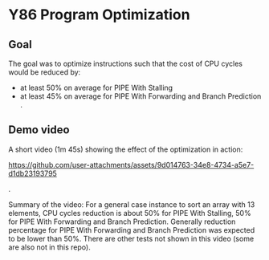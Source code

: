 # Y86 Program Optimization

## Goal
The goal was to optimize instructions such that the cost of CPU cycles would be reduced by:
- at least 50% on average for PIPE With Stalling
- at least 45% on average for PIPE With Forwarding and Branch Prediction
.

## Demo video
A short video (1m 45s) showing the effect of the optimization in action:

https://github.com/user-attachments/assets/9d014763-34e8-4734-a5e7-d1db23193795

.

Summary of the video: For a general case instance to sort an array with 13 elements, CPU cycles reduction is about 50% for PIPE With Stalling, 50% for PIPE With Forwarding and Branch Prediction. Generally reduction percentage for PIPE With Forwarding and Branch Prediction was expected to be lower than 50%. There are other tests not shown in this video (some are also not in this repo). 
